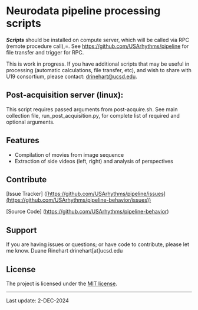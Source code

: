 # **Neurodata pipeline processing scripts**

***Scripts*** should be installed on compute server, which will be called via RPC (remote procedure call),=.  See https://github.com/USArhythms/pipeline for file transfer and trigger for RPC.

This is work in progress. If you have additional scripts that may be useful in processing (automatic calculations, file transfer, etc), and wish to share with U19 consortium, please contact: drinehart@ucsd.edu.
  

## Post-acquisition server (linux):

This script requires passed arguments from post-acquire.sh.  See main collection file, run_post_acquisition.py, for complete list of required and optional arguments.

## Features

- Compilation of movies from image sequence
- Extraction of side videos (left, right) and analysis of perspectives

## Contribute

[Issue Tracker] ([https://github.com/USArhythms/pipeline/issues](https://github.com/USArhythms/pipeline-behavior/issues))

[Source Code] (https://github.com/USArhythms/pipeline-behavior)

## Support

If you are having issues or questions; or have code to contribute, please let me know.
Duane Rinehart
drinehart[at]ucsd.edu

## License

The project is licensed under the [MIT license](https://mit-license.org/).

---
Last update: 2-DEC-2024
